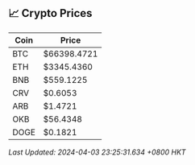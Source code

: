 ## 📈 Crypto Prices

| Coin | Price |
| ---- | ----- |
| BTC | $66398.4721 |
| ETH | $3345.4360 |
| BNB | $559.1225 |
| CRV | $0.6053 |
| ARB | $1.4721 |
| OKB | $56.4348 |
| DOGE | $0.1821 |

_Last Updated: 2024-04-03 23:25:31.634 +0800 HKT_